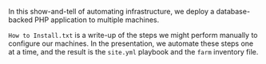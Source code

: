In this show-and-tell of automating infrastructure, we deploy a
database-backed PHP application to multiple machines.

`How to Install.txt` is a write-up of the steps we might perform
manually to configure our machines. In the presentation, we automate
these steps one at a time, and the result is the `site.yml` playbook and
the `farm` inventory file.

